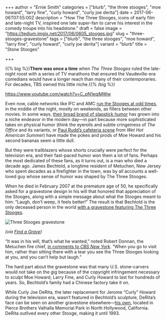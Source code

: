 +++
author = "Ernie Smith"
categories = ["blurb", "the three stooges", "moe howard", "larry fine", "curly howard", "curly joe derita"]
date = 2017-06-06T07:55:00Z
description = "How The Three Stooges, icons of early film and late-night TV, inspired one late super-fan to carve his interest in the comedy troupe into his headstone."
draft = false
image = "https://tedium.imgix.net/2017/06/0605_stooges.jpg"
slug = "three-stooges-gravestone"
tags = ["blurb", "the three stooges", "moe howard", "larry fine", "curly howard", "curly joe derita"]
variant = "blurb"
title = "Stone Stooges"

+++

{{% big %}}**There was once a time** when *The Three Stooges* ruled the late-night roost with a series of TV marathons that ensured the Vaudeville-era comedians would have a longer reach than many of their contemporaries. For decades, TBS owned this little niche.{{% /big %}}

https://www.youtube.com/watch?v=C_pN1eqjMWw

Even now, cable networks like IFC and AMC [run the Stooges at odd times](http://www.threestooges.com/schedule/), in the middle of the night, mostly on weekends, as fillers between other movies. In some ways, [their broad brand of slapstick humor](http://amzn.to/2sydqXy) has grown into a niche endeavor in the modern day—in part because more sophisticated takes on physical humor (think the eyerolls and subtle cringeiness of *The Office* and its variants, or [Paul Rudd’s cafeteria scene](https://www.youtube.com/watch?v=ND7yJ7sMosk) from *Wet Hot American Summer*) have made the pokes and prods of Moe Howard and his second bananas seem a little dull.

But they were trailblazers whose shorts crucially were perfect for the television era, and their fast-paced humor won them a lot of fans. Perhaps the most dedicated of these fans, as it turns out, is a man who died a decade ago. James Bechtold, a longtime resident of Metuchen, New Jersey who spent decades as a firefighter in the town, was by all accounts a well-loved guy whose sense of humor was shaped by The Three Stooges. 

When he died in February 2007 at the premature age of 50, he specifically asked for a gravestone design in his will that honored that appreciation of the Stooges, along with a simple message about what the Stooges meant to him: “Laugh, don’t weep, it feels better!” The result is that Bechtold is the only deceased person in the world [with a gravestone featuring The Three Stooges](http://www.app.com/story/news/local/new-jersey/weird-nj/2017/06/04/weird-nj-three-stooges-tombstone-metuchen/367401001/).

![Three Stooges gravestone](https://tedium.imgix.net/2017/06/0605_stooges2.jpg)

*(via [Find a Grave](https://www.findagrave.com/cgi-bin/fg.cgi?page=gr&GRid=28569593))*

“It was in his will, that’s what he wanted,” noted Robert Donnan, the Metuchen fire chief, [in comments to *CBS New York*](http://newyork.cbslocal.com/2012/04/13/heads-of-larry-curly-moe-grace-fallen-new-jersey-firefighters-headstone/). “When you go to visit him, rather than sitting there with a tear you see the Three Stooges looking at you, and you can’t help but laugh.”

The hard part about the gravestone was that many U.S. stone-carvers would not take on the gig because of the copyright infringement necessary to sculpt Moe Howard, Larry Fine, and Curly Howard to last for hundreds of years. So, Bechtold’s family had a Chinese factory take it on.

While Curly Joe DeRita, the later replacement for Jerome “Curly” Howard during the television era, wasn’t featured in Bechtold’s sculpture, DeRita’s face can be seen on another gravestone elsewhere—[his own](https://www.flickr.com/photos/tom-margie/8565125915/), located in Pierce Brothers Valhalla Memorial Park in North Hollywood, California. DeRita outlived every other Stooge, making it until 1993.